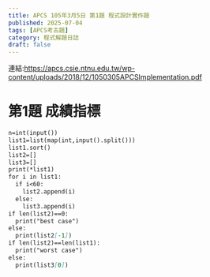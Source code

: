 ```yaml
---
title: APCS 105年3月5日 第1題 程式設計實作題 
published: 2025-07-04
tags: [APCS考古題]
category: 程式解題日誌
draft: false
---
```

連結:https://apcs.csie.ntnu.edu.tw/wp-content/uploads/2018/12/1050305APCSImplementation.pdf
# 第1題 成績指標 
```markdown
n=int(input())
list1=list(map(int,input().split()))
list1.sort()
list2=[]
list3=[]
print(*list1)
for i in list1:
  if i<60:
    list2.append(i)
  else:
    list3.append(i)
if len(list2)==0:
  print("best case")
else:
  print(list2[-1])
if len(list2)==len(list1):
  print("worst case")
else:
  print(list3[0])

```
